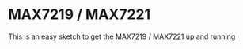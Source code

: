 MAX7219 / MAX7221
================
This is an easy sketch to get the MAX7219 / MAX7221 up and running
